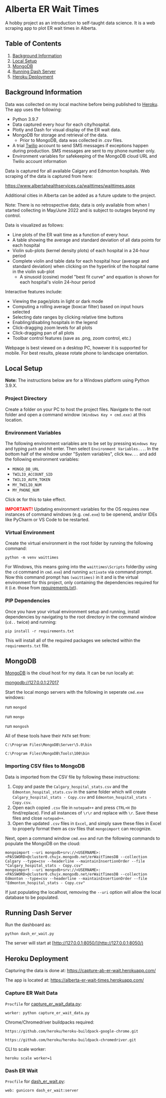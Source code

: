 # Alberta ER Wait Times
A hobby project as an introduction to self-taught data science.  It is a web scraping app to plot ER wait times in Alberta.

## Table of Contents

1. [Background Information](#background-inforomation)
2. [Local Setup](#local-setup)
3. [MongoDB](#mongodb)
4. [Running Dash Server](#running-dash-server)
5. [Heroku Deployment](#heroku-deployment)

## Background Information

Data was collected on my local machine before being published to [Heroku](#heroku-deployment).  The app uses the following:

* Python 3.9.7
* Data captured every hour for each city/hospital.
* Plotly and Dash for visual display of the ER wait data.
* MongoDB for storage and retrieval of the data.
  * Prior to MongoDB, data was collected in .csv files.
* A trial [Twilio](https://www.twilio.com/) account to send SMS messages if exceptions happen during production.  SMS messages are sent to my phone number only.
* Environment variables for safekeeping of the MongoDB cloud URL and Twilio account information

Data is captured for all available Calgary and Edmonton hospitals.  Web scraping of the data is captured from here:

https://www.albertahealthservices.ca/waittimes/waittimes.aspx
 
Additional cities in Alberta can be added as a future update to the project.

Note: There is no retrospective data; data is only available from when I started collecting in May/June 2022 and is subject to outages beyond my control.

Data is visualized as follows:

* Line plots of the ER wait time as a function of every hour.
* A table showing the average and standard deviation of all data points for each hospital
* Violin sub-plots (kernel density plots) of each hospital in a 24-hour period
* Complete violin and table data for each hospital hour (average and standard deviation) when clicking on the hyperlink of the hospital name in the violin sub-plot
  * A sinusoid (cosine) model "best fit curve" and equation is shown for each hospital's violin 24-hour period

Interactive features include:
* Viewing the page/plots in light or dark mode
* Computing a rolling average (boxcar filter) based on input hours selected
* Selecting date ranges by clicking relative time buttons
* Enabling/disabling hospitals in the legend
* Click-dragging zoom levels for all plots
* Click-dragging pan of all plots
* Toolbar control features (save as .png, zoom control, etc.)

Webpage is best viewed on a desktop PC, however it is supported for mobile.  For best results, please rotate phone to landscape orientation. 

## Local Setup

**Note:** The instructions below are for a Windows platform using Python 3.9.X.

### Project Directory

Create a folder on your PC to host the project files.  Navigate to the root folder and open a command window ```(Windows Key + cmd.exe)``` at this location.

### Environment Variables

The following environment variables are to be set by pressing ```Windows Key``` and typing ```path``` and hit enter.  Then select ```Environment Variables...```.  In the bottom half of the window under "System variables", click ```New...``` and add the following environment variables:

* ```MONGO_DB_URL```
* ```TWILIO_ACCOUNT_SID```
* ```TWILIO_AUTH_TOKEN```
* ```MY_TWILIO_NUM```
* ```MY_PHONE_NUM```

Click ```OK``` for this to take effect.

**<span style="color:red">IMPORTANT!</span>**  Updating environment variables for the OS requires new instances of command windows (e.g. ```cmd.exe```) to be openend, and/or IDEs like PyCharm or VS Code to be restarted.

### Virtual Environment

Create the virtual environment in the root folder by running the following command:

```
python -m venv waittimes
```

For Windows, this means going into the ```waittimes\Scripts``` folder(by using the ```cd``` command in ```cmd.exe```) and running ```activate``` via command prompt.  Now this command prompt has ```(waittimes)``` in it and is the virtual environment for this project, only containing the dependencies required for it (i.e. those from [requirements.txt](requirements.txt)).

### PIP Dependencies

Once you have your virtual environment setup and running, install dependencies by navigating to the root directory in the command window (```cd..``` twice) and running:

```
pip install -r requirements.txt
```

This will install all of the required packages we selected within the `requirements.txt` file.

## MongoDB

[MongoDB](https://www.mongodb.com/) is the cloud host for my data.  It can be run locally at:

[mongodb://127.0.0.1:27017](mongodb://127.0.0.1:27017)

Start the local mongo servers with the following in seperate ```cmd.exe``` windows:

run ```mongod```

run ```mongo```

run ```mongosh```

All of these tools have their ```PATH``` set from:

```C:\Program Files\MongoDB\Server\5.0\bin```

```C:\Program Files\MongoDB\Tools\100\bin```


### Importing CSV files to MongoDB

Data is imported from the CSV file by following these instructions:

1. Copy and paste the ```Calgary_hospital_stats.csv``` and the  ```Edmonton_hospital_stats.csv``` in the same folder which will create ```Calgary_hospital_stats - Copy.csv``` and ```Edmonton_hospital_stats - Copy.csv```.
2. Open each copied ```.csv``` file in ```notepad++``` and press ```CTRL+H``` (to find/replace).  Find all instances of ```\r\r``` and replace with ```\r```.  Save these files and close ```notepad++```.
3. Open the updated ```.csv``` files in ```Excel```, and simply save these files in Excel to properly format them as csv files that ```mongoimport``` can recognize.

Next, open a command window ```cmd.exe``` and run  the following commands to populate the MongoDB on the cloud:

```
mongoimport --uri mongodb+srv://<USERNAME>:<PASSWORD>@cluster0.chujx.mongodb.net/erWaitTimesDB --collection Calgary --type=csv --headerline --maintainInsertionOrder --file "Calgary_hospital_stats - Copy.csv"
mongoimport --uri mongodb+srv://<USERNAME>:<PASSWORD>@cluster0.chujx.mongodb.net/erWaitTimesDB --collection Edmonton --type=csv --headerline --maintainInsertionOrder --file "Edmonton_hospital_stats - Copy.csv"
```

If just populating the localhost, removing the ```--uri``` option will allow the local database to be populated.

## Running Dash Server

Run the dashboard as:

```
python dash_er_wait.py
```

The server will start at [http://127.0.0.1:8050/](http://127.0.0.1:8050/)

## Heroku Deployment

Capturing the data is done at: https://capture-ab-er-wait.herokuapp.com/

The app is located at: https://alberta-er-wait-times.herokuapp.com/

### Capture ER Wait Data
```Procfile```  for [capture_er_wait_data.py](capture_er_wait_data.py):
```
worker: python capture_er_wait_data.py
```
Chrome/Chromedriver buildpacks required:

```https://github.com/heroku/heroku-buildpack-google-chrome.git```

```https://github.com/heroku/heroku-buildpack-chromedriver.git```

CLI to scale worker:

```
heroku scale worker=1
```

### Dash ER Wait

```Procfile```  for [dash_er_wait.py](dash_er_wait.py):
```
web: gunicorn dash_er_wait:server
```